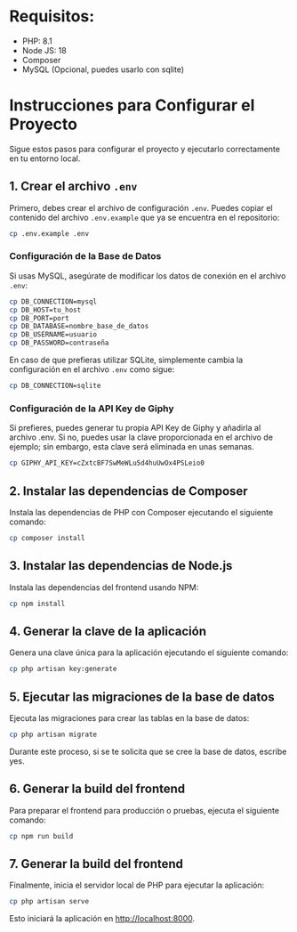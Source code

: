 # Requisitos:

- PHP: 8.1
- Node JS: 18
- Composer
- MySQL (Opcional, puedes usarlo con sqlite)

# Instrucciones para Configurar el Proyecto

Sigue estos pasos para configurar el proyecto y ejecutarlo correctamente en tu entorno local.

## 1. Crear el archivo `.env`

Primero, debes crear el archivo de configuración `.env`. Puedes copiar el contenido del archivo `.env.example` que ya se encuentra en el repositorio:

```bash
cp .env.example .env
```

### Configuración de la Base de Datos

Si usas MySQL, asegúrate de modificar los datos de conexión en el archivo `.env`:

```bash
cp DB_CONNECTION=mysql
cp DB_HOST=tu_host
cp DB_PORT=port
cp DB_DATABASE=nombre_base_de_datos
cp DB_USERNAME=usuario
cp DB_PASSWORD=contraseña
```

En caso de que prefieras utilizar SQLite, simplemente cambia la configuración en el archivo `.env` como sigue:
```bash
cp DB_CONNECTION=sqlite
```

### Configuración de la API Key de Giphy

Si prefieres, puedes generar tu propia API Key de Giphy y añadirla al archivo .env. Si no, puedes usar la clave proporcionada en el archivo de ejemplo; sin embargo, esta clave será eliminada en unas semanas.

```bash
cp GIPHY_API_KEY=cZxtcBF7SwMeWLu5d4huUwOx4PSLeio0
```

## 2. Instalar las dependencias de Composer

Instala las dependencias de PHP con Composer ejecutando el siguiente comando:

```bash
cp composer install
```

## 3. Instalar las dependencias de Node.js

Instala las dependencias del frontend usando NPM:

```bash
cp npm install
```

## 4. Generar la clave de la aplicación

Genera una clave única para la aplicación ejecutando el siguiente comando:

```bash
cp php artisan key:generate
```

## 5. Ejecutar las migraciones de la base de datos

Ejecuta las migraciones para crear las tablas en la base de datos:

```bash
cp php artisan migrate
```

Durante este proceso, si se te solicita que se cree la base de datos, escribe yes.


## 6. Generar la build del frontend

Para preparar el frontend para producción o pruebas, ejecuta el siguiente comando:

```bash
cp npm run build
```

## 7. Generar la build del frontend

Finalmente, inicia el servidor local de PHP para ejecutar la aplicación:

```bash
cp php artisan serve
```

Esto iniciará la aplicación en [http://localhost:8000](http://localhost:8000 "http://localhost:8000").